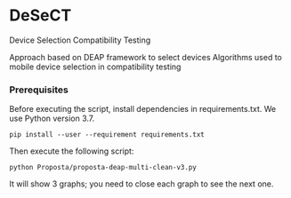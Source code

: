 # DeSeCT
Device Selection Compatibility Testing

Approach based on DEAP framework to select devices
Algorithms used to mobile device selection in compatibility testing

### Prerequisites

Before executing the script, install dependencies in requirements.txt.
We use Python version 3.7.

```
pip install --user --requirement requirements.txt
```

Then execute the following script:

```
python Proposta/proposta-deap-multi-clean-v3.py 
```

It will show 3 graphs; you need to close each graph to see the next one.